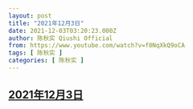 ```yaml
---
layout: post
title: "2021年12月3日"
date: 2021-12-03T03:20:23.000Z
author: 陈秋实 Qiushi Official
from: https://www.youtube.com/watch?v=f0NqXkQ9oCA
tags: [ 陈秋实 ]
categories: [ 陈秋实 ]
---
```

<!--1638501623000-->
[2021年12月3日](https://www.youtube.com/watch?v=f0NqXkQ9oCA)
------

<div>

</div>
